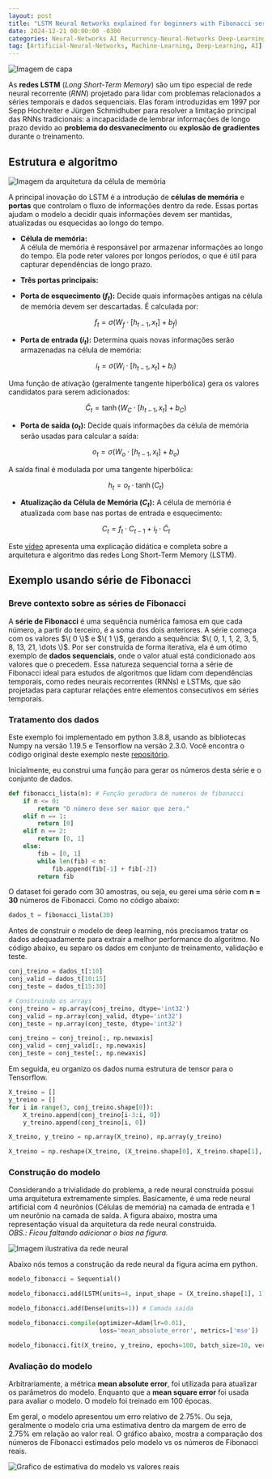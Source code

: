 ```yaml
--- 
layout: post
title: "LSTM Neural Networks explained for beginners with Fibonacci serie and Tensorflow"
date: 2024-12-21 00:00:00 -0300
categories: Neural-Networks AI Recurrency-Neural-Networks Deep-Learning LSTM
tag: [Artificial-Neural-Networks, Machine-Learning, Deep-Learning, AI]
---
```


<!--
Este sript html é necessário para a página estática do jekyll conseguir renderizar o código LaTex
-->
<script type="text/javascript" id="MathJax-script" async
        src="https://cdn.jsdelivr.net/npm/mathjax@3/es5/tex-mml-chtml.js">
</script>

<script>
    MathJax = {
        tex: {
            inlineMath: [['$', '$'], ['\\(', '\\)']],
            displayMath: [['$$', '$$'], ['\\[', '\\]']]
        }
    };
</script>
<!--
Este sript html é necessário para a página estática do jekyll conseguir renderizar o código LaTex
-->

![Imagem de capa](../assets/Imagem_capa.png)


As **redes LSTM** (_Long Short-Term Memory_) são um tipo especial de rede neural recorrente (_RNN_) projetado para lidar com problemas relacionados a séries temporais e dados sequenciais. Elas foram introduzidas em 1997 por Sepp Hochreiter e Jürgen Schmidhuber para resolver a limitação principal das RNNs tradicionais: a incapacidade de lembrar informações de longo prazo devido ao **problema do desvanecimento** ou **explosão de gradientes** durante o treinamento.

## Estrutura e algoritmo

![Imagem da arquitetura da célula de memória](../assets/LSTM3-chain.png)

A principal inovação do LSTM é a introdução de **células de memória** e **portas** que controlam o fluxo de informações dentro da rede. Essas portas ajudam o modelo a decidir quais informações devem ser mantidas, atualizadas ou esquecidas ao longo do tempo.

- **Célula de memória:**   
    A célula de memória é responsável por armazenar informações ao longo do tempo. Ela pode reter valores por longos períodos, o que é útil para capturar dependências de longo prazo.

- **Três portas principais:**  
- **Porta de esquecimento ($f_t$):** Decide quais informações antigas na célula de memória devem ser descartadas. É calculada por:  

$$
f_t = \sigma(W_f \cdot [h_{t-1}, x_t] + b_f)
$$

  - **Porta de entrada ($i_t$):** Determina quais novas informações serão armazenadas na célula de memória:  

$$
i_t = \sigma(W_i \cdot [h_{t−1}, x_t] + b_i)
$$

Uma função de ativação (geralmente tangente hiperbólica) gera os valores candidatos para serem adicionados:  

$$
\tilde{C}_t = \tanh(W_C \cdot [h_{t−1} , x_t ]+ b_C )
$$

  - **Porta de saída ($o_t$):** Decide quais informações da célula de memória serão usadas para calcular a saída:  

$$
o_t​ =σ(W_o​ \cdot [h_{t−1} ,x_t ] + b_o)
$$

A saída final é modulada por uma tangente hiperbólica:  

$$
h_t = o_t \cdot \tanh(C_t)
$$

  - **Atualização da Célula de Memória ($C_t$):**
A célula de memória é atualizada com base nas portas de entrada e esquecimento:  

$$
C_t =f_t \cdot C_{t−1} + i_t \cdot \tilde C_t
​$$


Este [vídeo](https://youtu.be/uixq2f5gVms?si=nDLqm0CzxCjl_LEb) apresenta uma explicação didática e completa sobre a arquitetura e algoritmo das redes Long Short-Term Memory (LSTM).

## Exemplo usando série de Fibonacci

### Breve contexto sobre as séries de Fibonacci

A **série de Fibonacci** é uma sequência numérica famosa em que cada número, a partir do terceiro, é a soma dos dois anteriores. A série começa com os valores $\( 0 \)$ e $\( 1 \)$, gerando a sequência: $\( 0, 1, 1, 2, 3, 5, 8, 13, 21, \dots \)$. Por ser construída de forma iterativa, ela é um ótimo exemplo de **dados sequenciais**, onde o valor atual está condicionado aos valores que o precedem. Essa natureza sequencial torna a série de Fibonacci ideal para estudos de algoritmos que lidam com dependências temporais, como redes neurais recorrentes (RNNs) e LSTMs, que são projetadas para capturar relações entre elementos consecutivos em séries temporais.


### Tratamento dos dados

Este exemplo foi implementado em python 3.8.8, usando as bibliotecas Numpy na versão 1.19.5 e Tensorflow na versão 2.3.0. Você encontra o código original deste exemplo neste [repositório](https://github.com/jeffersonrafael/LSTM_SERIE_FIBONACCI).

Inicialmente, eu construi uma função para gerar os números desta série e o conjunto de dados.

```python
def fibonacci_lista(n): # Função geradora de numeros de fibonacci
    if n <= 0:
        return "O número deve ser maior que zero."
    elif n == 1:
        return [0]
    elif n == 2:
        return [0, 1]
    else:
        fib = [0, 1]
        while len(fib) < n:
            fib.append(fib[-1] + fib[-2])
        return fib
```

O dataset foi gerado com 30 amostras, ou seja, eu gerei uma série com __n = 30__ números de Fibonacci. Como no código abaixo:

```python
dados_t = fibonacci_lista(30)
```

Antes de construir o modelo de deep learning, nós precisamos tratar os dados adequadamente para extrair a melhor performance do algoritmo. No código abaixo, eu separo os dados em conjunto de treinamento, validação e teste. 

```python
conj_treino = dados_t[:10]
conj_valid = dados_t[10:15]
conj_teste = dados_t[15:30]

# Construindo os arrays
conj_treino = np.array(conj_treino, dtype='int32')
conj_valid = np.array(conj_valid, dtype='int32')
conj_teste = np.array(conj_teste, dtype='int32')

conj_treino = conj_treino[:, np.newaxis]
conj_valid = conj_valid[:, np.newaxis]
conj_teste = conj_teste[:, np.newaxis]
```

Em seguida, eu organizo os dados numa estrutura de tensor para o Tensorflow.

```python
X_treino = []
y_treino = []
for i in range(3, conj_treino.shape[0]):
    X_treino.append(conj_treino[i-3:i, 0])
    y_treino.append(conj_treino[i, 0])

X_treino, y_treino = np.array(X_treino), np.array(y_treino)

X_treino = np.reshape(X_treino, (X_treino.shape[0], X_treino.shape[1], 1))
```

### Construção do modelo

Considerando a trivialidade do problema, a rede neural construída possui uma arquitetura extremamente simples. Basicamente, é uma rede neural artificial com 4 neurônios (Células de memória) na camada de entrada e 1 um neurônio na camada de saída. A figura abaixo, mostra uma representação visual da arquitetura da rede neural construida.  
_OBS.: Ficou faltando adicionar o bias na figura._

![Imagem ilustrativa da rede neural](../assets/representacao-visual-rede-neural.png)


Abaixo nós temos a construção da rede neural da figura acima em python.

```python
modelo_fibonacci = Sequential()

modelo_fibonacci.add(LSTM(units=4, input_shape = (X_treino.shape[1], 1), activation='relu')) # Camada LSTM

modelo_fibonacci.add(Dense(units=1)) # Camada saida

modelo_fibonacci.compile(optimizer=Adam(lr=0.01), 
                         loss='mean_absolute_error', metrics=['mse'])

modelo_fibonacci.fit(X_treino, y_treino, epochs=100, batch_size=10, verbose=1, validation_data=(X_valid, y_valid))
```


### Avaliação do modelo

Arbitrariamente, a métrica __mean absolute error__, foi utilizada para atualizar os parâmetros do modelo. Enquanto que a __mean square error__ foi usada para avaliar o modelo. O modelo foi treinado em 100 épocas.

Em geral, o modelo apresentou um erro relativo de 2.75%. Ou seja, geralmente o modelo cria uma estimativa dentro da margem de erro de 2.75% em relação ao valor real. O gráfico abaixo, mostra a comparação dos números de Fibonacci estimados pelo modelo vs os números de Fibonacci reais.

![Grafico de estimativa do modelo vs valores reais](../assets/fibonacci.png)